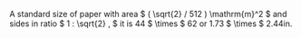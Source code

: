 A standard size of paper with area $ ( \sqrt{2} / 512 ) \mathrm{m}^2 $
and sides in ratio $ 1 : \sqrt{2} , $ it is 44 $ \times $ 62 or 1.73
$ \times $ 2.44in.
